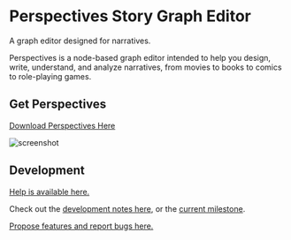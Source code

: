 # Perspectives Story Graph Editor

A graph editor designed for narratives.

Perspectives is a node-based graph editor intended to help you design, write, understand, and analyze narratives, from movies to books to comics to role-playing games.

## Get Perspectives
[Download Perspectives Here](https://github.com/arcandio/Perspectives/releases)

![screenshot](Distros/screenshot_alpha.png)

## Development

[Help is available here.](https://github.com/arcandio/Perspectives/wiki)

Check out the [development notes here](dev.md), or the [current milestone](https://github.com/arcandio/Perspectives/milestones/Alpha).

[Propose features and report bugs here.](https://github.com/arcandio/Perspectives/issues)